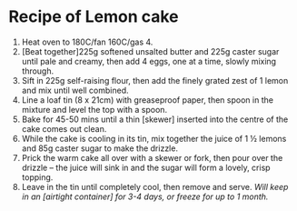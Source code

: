 # Recipe of Lemon cake



1. Heat oven to 180C/fan 160C/gas 4.
2. [Beat together]225g softened unsalted butter and 225g caster sugar until pale and creamy, then add 4 eggs, one at a time, slowly mixing through.
3. Sift in 225g self-raising flour, then add the finely grated zest of 1 lemon and mix until well combined.
4. Line a loaf tin (8 x 21cm) with greaseproof paper, then spoon in the mixture and level the top with a spoon.
5. Bake for 45-50 mins until a thin [skewer] inserted into the centre of the cake comes out clean.
6. While the cake is cooling in its tin, mix together the juice of 1 ½ lemons and 85g caster sugar to make the drizzle.
7. Prick the warm cake all over with a skewer or fork, then pour over the drizzle – the juice will sink in and the sugar will form a lovely, crisp topping.
8. Leave in the tin until completely cool, then remove and serve. *Will keep in an [airtight container] for 3-4 days, or freeze for up to 1 month.*